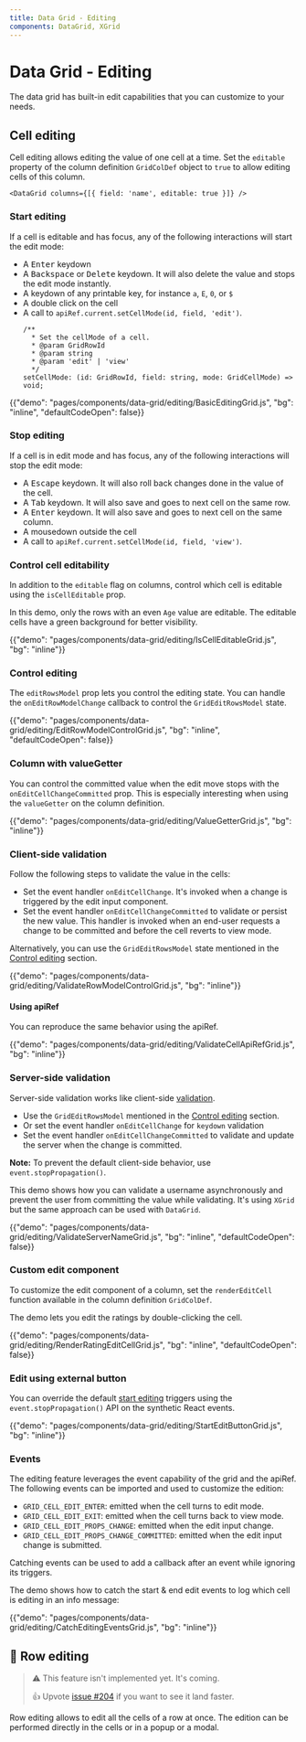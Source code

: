 ```yaml
---
title: Data Grid - Editing
components: DataGrid, XGrid
---
```


# Data Grid - Editing

<p class="description">The data grid has built-in edit capabilities that you can customize to your needs.</p>

## Cell editing

Cell editing allows editing the value of one cell at a time.
Set the `editable` property of the column definition `GridColDef` object to `true` to allow editing cells of this column.

```tsx
<DataGrid columns={[{ field: 'name', editable: true }]} />
```

### Start editing

If a cell is editable and has focus, any of the following interactions will start the edit mode:

- A <kbd class="key">Enter</kbd> keydown
- A <kbd class="key">Backspace</kbd> or <kbd class="key">Delete</kbd> keydown. It will also delete the value and stops the edit mode instantly.
- A keydown of any printable key, for instance `a`, `E`, `0`, or `$`
- A double click on the cell
- A call to `apiRef.current.setCellMode(id, field, 'edit')`.
  ```tsx
  /**
    * Set the cellMode of a cell.
    * @param GridRowId
    * @param string
    * @param 'edit' | 'view'
    */
  setCellMode: (id: GridRowId, field: string, mode: GridCellMode) => void;
  ```

{{"demo": "pages/components/data-grid/editing/BasicEditingGrid.js", "bg": "inline", "defaultCodeOpen": false}}

### Stop editing

If a cell is in edit mode and has focus, any of the following interactions will stop the edit mode:

- A <kbd class="key">Escape</kbd> keydown. It will also roll back changes done in the value of the cell.
- A <kbd class="key">Tab</kbd> keydown. It will also save and goes to next cell on the same row.
- A <kbd class="key">Enter</kbd> keydown. It will also save and goes to next cell on the same column.
- A mousedown outside the cell
- A call to `apiRef.current.setCellMode(id, field, 'view')`.

### Control cell editability

In addition to the `editable` flag on columns, control which cell is editable using the `isCellEditable` prop.

In this demo, only the rows with an even `Age` value are editable.
The editable cells have a green background for better visibility.

{{"demo": "pages/components/data-grid/editing/IsCellEditableGrid.js", "bg": "inline"}}

### Control editing

The `editRowsModel` prop lets you control the editing state.
You can handle the `onEditRowModelChange` callback to control the `GridEditRowsModel` state.

{{"demo": "pages/components/data-grid/editing/EditRowModelControlGrid.js", "bg": "inline", "defaultCodeOpen": false}}

### Column with valueGetter

You can control the committed value when the edit move stops with the `onEditCellChangeCommitted` prop.
This is especially interesting when using the `valueGetter` on the column definition.

{{"demo": "pages/components/data-grid/editing/ValueGetterGrid.js", "bg": "inline"}}

### Client-side validation

Follow the following steps to validate the value in the cells:

- Set the event handler `onEditCellChange`. It's invoked when a change is triggered by the edit input component.
- Set the event handler `onEditCellChangeCommitted` to validate or persist the new value. This handler is invoked when an end-user requests a change to be committed and before the cell reverts to view mode.

Alternatively, you can use the `GridEditRowsModel` state mentioned in the [Control editing](#control-editing) section.

{{"demo": "pages/components/data-grid/editing/ValidateRowModelControlGrid.js", "bg": "inline"}}

#### Using apiRef [<span class="pro"></span>](https://material-ui.com/store/items/material-ui-pro/)

You can reproduce the same behavior using the apiRef.

{{"demo": "pages/components/data-grid/editing/ValidateCellApiRefGrid.js", "bg": "inline"}}

### Server-side validation

Server-side validation works like client-side [validation](#validation).

- Use the `GridEditRowsModel` mentioned in the [Control editing](#control-editing) section.
- Or set the event handler `onEditCellChange` for `keydown` validation
- Set the event handler `onEditCellChangeCommitted` to validate and update the server when the change is committed.

**Note:** To prevent the default client-side behavior, use `event.stopPropagation()`.

This demo shows how you can validate a username asynchronously and prevent the user from committing the value while validating.
It's using `XGrid` but the same approach can be used with `DataGrid`.

{{"demo": "pages/components/data-grid/editing/ValidateServerNameGrid.js", "bg": "inline", "defaultCodeOpen": false}}

### Custom edit component

To customize the edit component of a column, set the `renderEditCell` function available in the column definition `GridColDef`.

The demo lets you edit the ratings by double-clicking the cell.

{{"demo": "pages/components/data-grid/editing/RenderRatingEditCellGrid.js", "bg": "inline", "defaultCodeOpen": false}}

### Edit using external button [<span class="pro"></span>](https://material-ui.com/store/items/material-ui-pro/)

You can override the default [start editing](#start-editing) triggers using the `event.stopPropagation()` API on the synthetic React events.

{{"demo": "pages/components/data-grid/editing/StartEditButtonGrid.js", "bg": "inline"}}

### Events [<span class="pro"></span>](https://material-ui.com/store/items/material-ui-pro/)

The editing feature leverages the event capability of the grid and the apiRef.
The following events can be imported and used to customize the edition:

- `GRID_CELL_EDIT_ENTER`: emitted when the cell turns to edit mode.
- `GRID_CELL_EDIT_EXIT`: emitted when the cell turns back to view mode.
- `GRID_CELL_EDIT_PROPS_CHANGE`: emitted when the edit input change.
- `GRID_CELL_EDIT_PROPS_CHANGE_COMMITTED`: emitted when the edit input change is submitted.

Catching events can be used to add a callback after an event while ignoring its triggers.

The demo shows how to catch the start & end edit events to log which cell is editing in an info message:

{{"demo": "pages/components/data-grid/editing/CatchEditingEventsGrid.js", "bg": "inline"}}

## 🚧 Row editing

> ⚠️ This feature isn't implemented yet. It's coming.
>
> 👍 Upvote [issue #204](https://github.com/mui-org/material-ui-x/issues/204) if you want to see it land faster.

Row editing allows to edit all the cells of a row at once.
The edition can be performed directly in the cells or in a popup or a modal.
